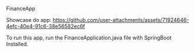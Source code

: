 FinanceApp

Showcase do app:
https://github.com/user-attachments/assets/71924646-4efc-40e4-91c6-38e56582ec6f

To run this app, run the FinanceApplication.java file with SpringBoot Installed.
